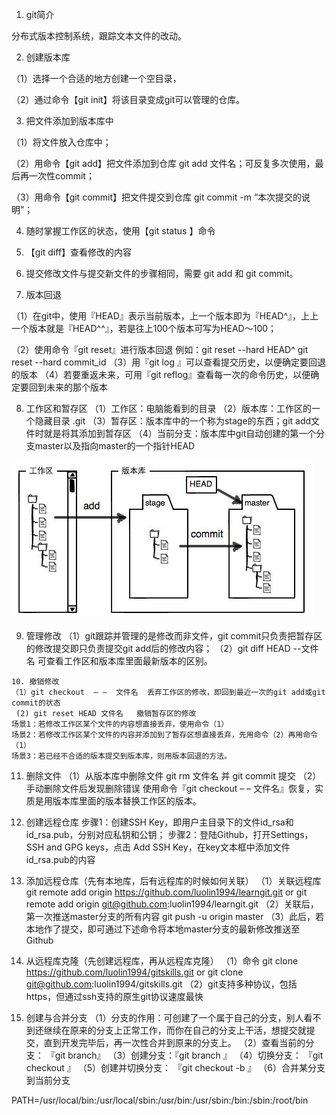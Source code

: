 1. git简介

分布式版本控制系统，跟踪文本文件的改动。



2. 创建版本库

（1）选择一个合适的地方创建一个空目录，

（2）通过命令【git init】将该目录变成git可以管理的仓库。



3. 把文件添加到版本库中

（1）将文件放入仓库中；

（2）用命令【git add】把文件添加到仓库     git add 文件名；可反复多次使用，最后再一次性commit；

（3）用命令【git commit】把文件提交到仓库    git commit -m  “本次提交的说明”；



4. 随时掌握工作区的状态，使用【git status 】命令



5. 【git diff】查看修改的内容



6. 提交修改文件与提交新文件的步骤相同，需要 git add 和 git commit。



7. 版本回退

（1）在git中，使用『HEAD』表示当前版本，上一个版本即为『HEAD^』，上上一个版本就是『HEAD^^』，若是往上100个版本可写为HEAD～100；

（2）使用命令『git reset』进行版本回退 例如：git reset --hard HEAD^  git reset --hard commit_id
（3）用『git log 』可以查看提交历史，以便确定要回退的版本
（4）若要重返未来，可用『git reflog』查看每一次的命令历史，以便确定要回到未来的那个版本



8. 工作区和暂存区
（1）工作区：电脑能看到的目录
（2）版本库：工作区的一个隐藏目录 .git
（3）暂存区：版本库中的一个称为stage的东西；git add文件时就是将其添加到暂存区
（4）当前分支：版本库中git自动创建的第一个分支master以及指向master的一个指针HEAD

![image-20200924165417230](git基本操作.assets/image-20200924165417230.png)





9. 管理修改
（1）git跟踪并管理的是修改而非文件，git commit只负责把暂存区的修改提交即只负责提交git add后的修改内容；
（2）git diff HEAD  --文件名 可查看工作区和版本库里面最新版本的区别。



```
10. 撤销修改
（1）git checkout  – –  文件名  丢弃工作区的修改，即回到最近一次的git add或git commit的状态
 (2) git reset HEAD 文件名   撤销暂存区的修改
场景1：若修改工作区某个文件的内容想直接丢弃，使用命令（1）
场景2：若修改工作区某个文件的内容并添加到了暂存区想直接丢弃，先用命令（2）再用命令（1）
场景3：若已经不合适的版本提交到版本库，则用版本回退的方法。
```



11. 删除文件
（1）从版本库中删除文件
 git rm 文件名   并  git commit  提交
（2）手动删除文件后发现删除错误
使用命令『git checkout – –  文件名』恢复，实质是用版本库里面的版本替换工作区的版本。



12. 创建远程仓库
步骤1：创建SSH Key，即用户主目录下的文件id_rsa和id_rsa.pub，分别对应私钥和公钥；
步骤2：登陆Github，打开Settings，SSH and GPG keys，点击 Add SSH Key，在key文本框中添加文件id_rsa.pub的内容



13. 添加远程仓库（先有本地库，后有远程库的时候如何关联）
（1）关联远程库
git remote add origin https://github.com/luolin1994/learngit.git
or   git remote add origin  git@github.com:luolin1994/learngit.git
（2）关联后，第一次推送master分支的所有内容
git push -u origin master
（3）此后，若本地作了提交，即可通过下述命令将本地master分支的最新修改推送至Github



14. 从远程库克隆（先创建远程库，再从远程库克隆）
（1）命令
    git clone https://github.com/luolin1994/gitskills.git
or git clone git@github.com:luolin1994/gitskills.git
（2）git支持多种协议，包括https，但通过ssh支持的原生git协议速度最快





15. 创建与合并分支
（1）分支的作用：可创建了一个属于自己的分支，别人看不到还继续在原来的分支上正常工作，而你在自己的分支上干活，想提交就提交，直到开发完毕后，再一次性合并到原来的分支上。
（2）查看当前的分支： 『git branch』
（3）创建分支：『git branch <name>』
（4）切换分支： 『git checkout <name>』
（5）创建并切换分支： 『git checkout -b <name>』
（6）合并某分支到当前分支





PATH=/usr/local/bin:/usr/local/sbin:/usr/bin:/usr/sbin:/bin:/sbin:/root/bin